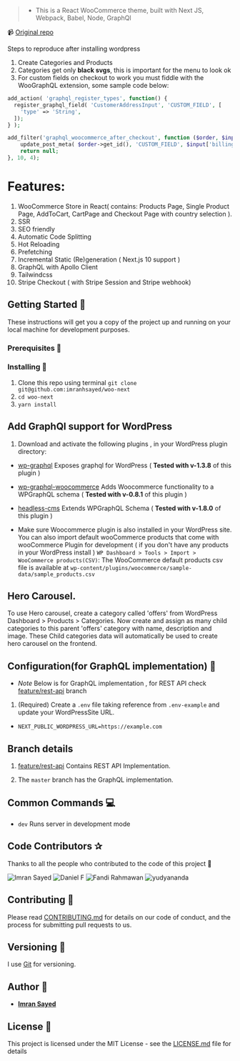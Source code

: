 > - This is a React WooCommerce theme, built with Next JS, Webpack, Babel, Node, GraphQl

📹 [Original repo](https://github.com/imranhsayed/woo-next)

Steps to reproduce after installing wordpress

1. Create Categories and Products
2. Categories get only **black svgs**, this is important for the menu to look ok
3. For custom fields on checkout to work you must fiddle with the WooGraphQL extension, some sample code below:

```php
add_action( 'graphql_register_types', function() {
  register_graphql_field( 'CustomerAddressInput', 'CUSTOM_FIELD', [
    'type' => 'String',
  ]);
} );

add_filter('graphql_woocommerce_after_checkout', function ($order, $input, $context, $info){
	update_post_meta( $order->get_id(), 'CUSTOM_FIELD', $input['billing']['CUSTOM_FIELD'] );
	return null;
}, 10, 4);
```

# Features:

1. WooCommerce Store in React( contains: Products Page, Single Product Page, AddToCart, CartPage and Checkout Page with country selection ).
2. SSR
3. SEO friendly
4. Automatic Code Splitting
5. Hot Reloading
6. Prefetching
7. Incremental Static (Re)generation ( Next.js 10 support )
8. GraphQL with Apollo Client
9. Tailwindcss
10. Stripe Checkout ( with Stripe Session and Stripe webhook)

## Getting Started :rocket:

These instructions will get you a copy of the project up and running on your local machine for development purposes.

### Prerequisites :page_facing_up:

### Installing :wrench:

1. Clone this repo using terminal `git clone git@github.com:imranhsayed/woo-next`
2. `cd woo-next`
3. `yarn install`

## Add GraphQl support for WordPress

1. Download and activate the following plugins , in your WordPress plugin directory:

- [wp-graphql](https://github.com/imranhsayed/woo-next/tree/master/wordpress/plugins) Exposes graphql for WordPress ( **Tested with v-1.3.8** of this plugin )
- [wp-graphql-woocommerce](https://github.com/imranhsayed/woo-next/tree/master/wordpress/plugins) Adds Woocommerce functionality to a WPGraphQL schema ( **Tested with v-0.8.1** of this plugin )
- [headless-cms](https://github.com/imranhsayed/woo-next/tree/master/wordpress/plugins) Extends WPGraphQL Schema ( **Tested with v-1.8.0** of this plugin )

- Make sure Woocommerce plugin is also installed in your WordPress site. You can also import default wooCommerce products that come with wooCommerce Plugin for development ( if you don't have any products in your WordPress install ) `WP Dashboard > Tools > Import > WooCommerce products(CSV)`: The WooCommerce default products csv file is available at `wp-content/plugins/woocommerce/sample-data/sample_products.csv`

## Hero Carousel.

To use Hero carousel, create a category called 'offers' from WordPress Dashboard > Products > Categories.
Now create and assign as many child categories to this parent 'offers' category with name, description and image.
These Child categories data will automatically be used to create hero carousel on the frontend.

## Configuration(for GraphQL implementation) :wrench:

- _Note_ Below is for GraphQL implementation , for REST API check [feature/rest-api](https://github.com/imranhsayed/woo-next/tree/feature/rest-api) branch

1. (Required) Create a `.env` file taking reference from `.env-example` and update your WordPressSite URL.

- `NEXT_PUBLIC_WORDPRESS_URL=https://example.com`

## Branch details

1. [feature/rest-api](https://github.com/imranhsayed/woo-next/tree/feature/rest-api) Contains REST API Implementation.

2. The `master` branch has the GraphQL implementation.

## Common Commands :computer:

- `dev` Runs server in development mode

## Code Contributors ✰

Thanks to all the people who contributed to the code of this project 🤝

<div>
    <img src="https://github.com/imranhsayed.png?size=30" alt="Imran Sayed">
    <img src="https://github.com/w3bdesign.png?size=30" alt="Daniel F">
    <img src="https://github.com/delunix.png?size=30" alt="Fandi Rahmawan">
    <img src="https://github.com/yudyananda.png?size=30" alt="yudyananda">
</div>

## Contributing :busts_in_silhouette:

Please read [CONTRIBUTING.md](https://gist.github.com/PurpleBooth/b24679402957c63ec426) for details on our code of conduct, and the process for submitting pull requests to us.

## Versioning :bookmark_tabs:

I use [Git](https://github.com/) for versioning.

## Author :bust_in_silhouette:

- **[Imran Sayed](https://twitter.com/imranhsayed)**

## License :page_with_curl:

This project is licensed under the MIT License - see the [LICENSE.md](LICENSE.md) file for details
